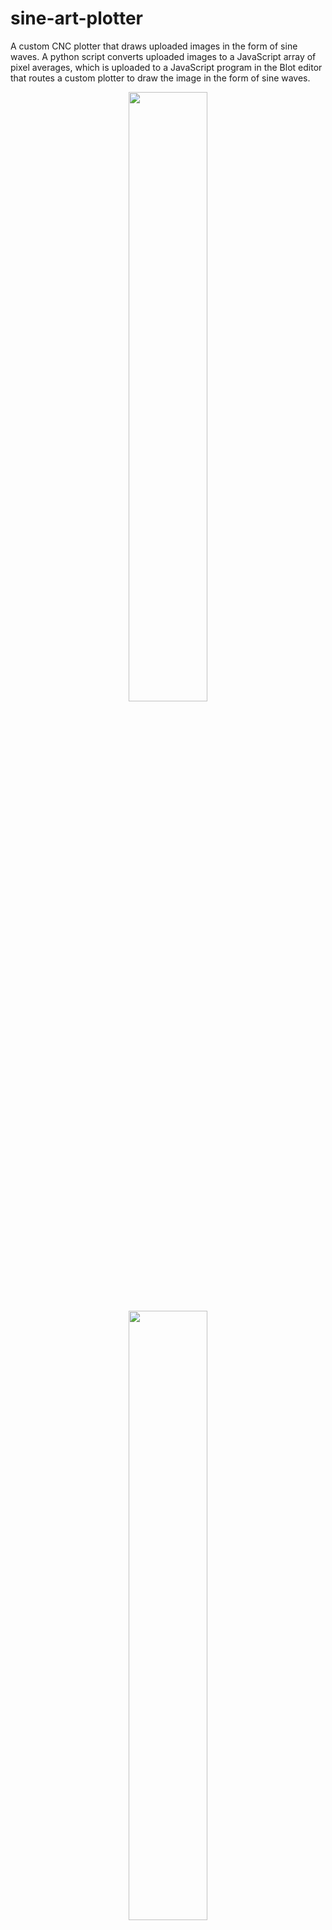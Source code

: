 # sine-art-plotter
A custom CNC plotter that draws uploaded images in the form of sine waves. A python script converts uploaded images to a JavaScript array of pixel averages, which is uploaded to a JavaScript program in the Blot editor that routes a custom plotter to draw the image in the form of sine waves.
<p align = "center">
  <img src="https://github.com/user-attachments/assets/a3860c6d-3563-4ea2-bfee-2596067af19d" width=50% height=50%>
  <img src="https://github.com/user-attachments/assets/99daca20-1d7c-4cf4-90fe-91cdc40d2073" width=50% height=50%>
  <img src="https://github.com/user-attachments/assets/2ba898a8-81b1-4973-987b-5844f3d455cc" width=50% height=50%>
  <img src="https://github.com/user-attachments/assets/e400f7e2-6695-4178-888a-50651da0ca39" width=50% height=50%>
</p>
